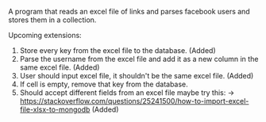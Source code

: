 A program that reads an excel file of links and parses facebook users and stores them in a collection. 

Upcoming extensions:
1. Store every key from the excel file to the database. (Added)
2. Parse the username from the excel file and add it as a new column in the same excel file. (Added) 
3. User should input excel file, it shouldn't be the same excel file. (Added)
4. If cell is empty, remove that key from the database. 
5. Should accept different fields from an excel file maybe try this: -> https://stackoverflow.com/questions/25241500/how-to-import-excel-file-xlsx-to-mongodb (Added)